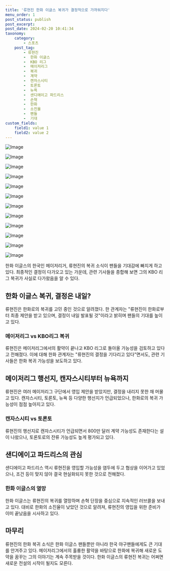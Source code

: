 ```yaml
---
title: '류현진 한화 이글스 복귀가 결정적으로 가까워지다'
menu_order: 1
post_status: publish
post_excerpt: 
post_date: 2024-02-20 10:41:34
taxonomy:
    category:
        - 스포츠
    post_tag:
        - 류현진
        -  한화 이글스
        -  KBO 리그
        -  메이저리그
        -  복귀
        -  계약
        -  캔자스시티
        -  토론토
        -  뉴욕
        -  샌디에이고 파드리스
        -  손혁
        -  한화
        -  소진율
        -  팬들
        -  기대
custom_fields:
    field1: value 1
    field2: value 2
---
```


![Image](https://imgnews.pstatic.net/image/445/2024/02/20/0000174277_001_20240220070103377.jpeg?type=w647)

![Image](https://imgnews.pstatic.net/image/445/2024/02/20/0000174277_002_20240220070103412.jpeg?type=w647)

![Image](https://imgnews.pstatic.net/image/445/2024/02/20/0000174277_003_20240220070103450.jpeg?type=w647)

![Image](https://imgnews.pstatic.net/image/445/2024/02/20/0000174277_004_20240220070103483.jpeg?type=w647)

![Image](https://imgnews.pstatic.net/image/445/2024/02/20/0000174277_005_20240220070103518.jpg?type=w647)

![Image](https://imgnews.pstatic.net/image/445/2024/02/20/0000174277_006_20240220070103558.jpeg?type=w647)

![Image](https://imgnews.pstatic.net/image/445/2024/02/20/0000174277_007_20240220070103596.jpeg?type=w647)

![Image](https://imgnews.pstatic.net/image/445/2024/02/20/0000174277_008_20240220070103641.jpeg?type=w647)

![Image](https://imgnews.pstatic.net/image/445/2024/02/20/0000174277_009_20240220070103674.jpeg?type=w647)

![Image](https://imgnews.pstatic.net/image/445/2024/02/20/0000174277_010_20240220070103708.jpeg?type=w647)

![Image](https://imgnews.pstatic.net/image/445/2024/02/20/0000174277_011_20240220070103754.jpeg?type=w647)

![Image](https://imgnews.pstatic.net/image/445/2024/02/20/0000174277_012_20240220070103781.jpeg?type=w647)

한화 이글스의 한국인 메이저리거, 류현진의 복귀 소식이 팬들을 기대감에 빠지게 하고 있다. 최종적인 결정이 다가오고 있는 가운데, 관련 기사들을 종합해 보면 그의 KBO 리그 복귀가 사실로 다가왔음을 알 수 있다.
## 한화 이글스 복귀, 결정은 내일?
류현진은 한화로의 복귀를 고민 중인 것으로 알려졌다. 한 관계자는 "류현진이 한화로부터 최종 제안을 받고 있으며, 결정이 내일 발표될 것"이라고 밝히며 팬들의 기대를 높이고 있다.
### 메이저리그 vs KBO리그 복귀
류현진은 메이저리그에서의 활약이 끝나고 KBO 리그로 돌아올 가능성을 검토하고 있다고 전해졌다. 이에 대해 한화 관계자는 "류현진의 결정을 기다리고 있다"면서도, 관련 기사들은 한화 복귀 가능성을 보도하고 있다.
## 메이저리그 행선지, 캔자스시티부터 뉴욕까지
류현진은 여러 메이저리그 구단에서 영입 제안을 받았지만, 결정을 내리지 못한 채 머물고 있다. 캔자스시티, 토론토, 뉴욕 등 다양한 행선지가 언급되었으나, 한화로의 복귀 가능성이 점점 높아지고 있다.
### 캔자스시티 vs 토론토
류현진의 행선지로 캔자스시티가 언급되면서 800만 달러 계약 가능성도 존재한다는 설이 나왔으나, 토론토로의 잔류 가능성도 높게 평가되고 있다.
## 샌디에이고 파드리스의 관심
샌디에이고 파드리스 역시 류현진을 영입할 가능성을 염두에 두고 협상을 이어가고 있었으나, 조건 등이 맞지 않아 결국 현실화되지 못한 것으로 전해졌다.
### 한화 이글스의 열망
한화 이글스는 류현진의 복귀를 열망하며 손혁 단장을 중심으로 지속적인 러브콜을 보내고 있다. 대비로 한화의 소진율이 낮았던 것으로 알려져, 류현진의 영입을 위한 준비가 이미 끝났음을 시사하고 있다.
## 마무리
류현진의 한화 복귀 소식은 한화 이글스 팬들뿐만 아니라 한국 야구팬들에게도 큰 기대를 안겨주고 있다. 메이저리그에서의 훌륭한 활약을 바탕으로 한화에 복귀해 새로운 도약을 꿈꾸는 그의 이야기는 계속 주목받을 것이다. 한화 이글스의 류현진 복귀는 어쩌면 새로운 전설의 시작이 될지도 모른다.
